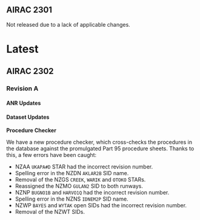 ## AIRAC 2301

Not released due to a lack of applicable changes.


# Latest

## AIRAC 2302

### Revision A

#### ANR Updates


#### Dataset Updates

**Procedure Checker**

We have a new procedure checker, which cross-checks the procedures in the database against the promulgated Part 95 procedure sheets. Thanks to this, a few errors have been caught:
  - NZAA `UKAPA#D` STAR had the incorrect revision number.
  - Spelling error in the NZDN `AKLAR2B` SID name.
  - Removal of the NZGS `CREEK`, `WARIK` and `OTOKO` STARs.
  - Reassigned the NZMO `GULAN2` SID to both runways.
  - NZNP `BUGNO1B` and `HARVO1Q` had the incorrect revision number.
  - Spelling error in the NZNS `IDNEM2P` SID name.
  - NZWP `BAYES` and `WYTAK` open SIDs had the incorrect revision number.
  - Removal of the NZWT SIDs.